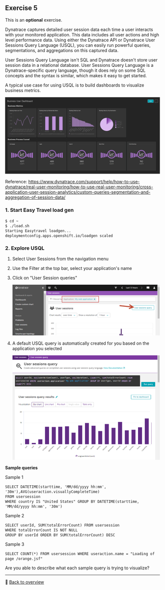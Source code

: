 ## Exercise 5
This is an **optional** exercise.

Dynatrace captures detailed user session data each time a user interacts with your monitored application. This data includes all user actions and high level performance data. Using either the Dynatrace API or Dynatrace User Sessions Query Language (USQL), you can easily run powerful queries, segmentations, and aggregations on this captured data. 

User Sessions Query Language isn't SQL and Dynatrace doesn't store user session data in a relational database. User Sessions Query Language is a Dynatrace-specific query language, though it does rely on some SQL concepts and the syntax is similar, which makes it easy to get started.

A typical use case for using USQL is to build dashboards to visualize business metrics.

![USQL](/assets/500-USQL.png)

Reference: https://www.dynatrace.com/support/help/how-to-use-dynatrace/real-user-monitoring/how-to-use-real-user-monitoring/cross-application-user-session-analytics/custom-queries-segmentation-and-aggregation-of-session-data/

### 1. Start Easy Travel load gen

```
$ cd ~
$ ./load.sh
Starting Easytravel loadgen...
deploymentconfig.apps.openshift.io/loadgen scaled

```

### 2. Explore USQL

1. Select User Sessions from the navigation menu
2. Use the Filter at the top bar, select your application's name 
3. Click on "User Session queries"

   ![USQL](/assets/502-USQL1.png)

4. A default USQL query is automatically created for you based on the application you selected

   ![USQL](/assets/502-USQL2.png)

**Sample queries**

Sample 1
```
SELECT DATETIME(starttime, 'MM/dd/yyyy hh:mm', '30m'),AVG(useraction.visuallyCompleteTime)
FROM usersession
WHERE country IS "United States" GROUP BY DATETIME(starttime, 'MM/dd/yyyy hh:mm', '30m')
```

Sample 2
```
SELECT userId, SUM(totalErrorCount) FROM usersession
WHERE totalErrorCount IS NOT NULL
GROUP BY userId ORDER BY SUM(totalErrorCount) DESC
```

Sample 3
```
SELECT COUNT(*) FROM usersession WHERE useraction.name = "Loading of page /orange.jsf"
```

Are you able to describe what each sample query is trying to visualize?

---
:arrow_up_small: [Back to overview](https://github.com/performgohot19/DEM)
